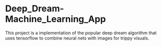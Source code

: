 # Deep_Dream-Machine_Learning_App
This project is a implementation of the popular deep dream algorithm that uses tensorflow to combine neural nets with images for trippy visuals.
